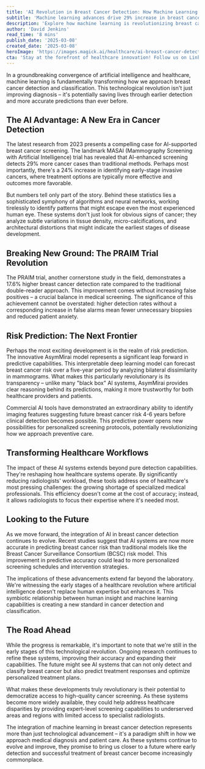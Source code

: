 ```yaml
---
title: 'AI Revolution in Breast Cancer Detection: How Machine Learning is Reshaping Early Diagnosis'
subtitle: 'Machine learning advances drive 29% increase in breast cancer detection accuracy'
description: 'Explore how machine learning is revolutionizing breast cancer detection and classification, improving diagnosis and potentially saving lives through earlier detection and more accurate predictions.'
author: 'David Jenkins'
read_time: '8 mins'
publish_date: '2025-03-08'
created_date: '2025-03-08'
heroImage: 'https://images.magick.ai/healthcare/ai-breast-cancer-detection.jpg'
cta: 'Stay at the forefront of healthcare innovation! Follow us on LinkedIn to get exclusive insights into how AI is transforming medical diagnosis and improving patient outcomes.'
---
```


In a groundbreaking convergence of artificial intelligence and healthcare, machine learning is fundamentally transforming how we approach breast cancer detection and classification. This technological revolution isn't just improving diagnosis – it's potentially saving lives through earlier detection and more accurate predictions than ever before.

## The AI Advantage: A New Era in Cancer Detection

The latest research from 2023 presents a compelling case for AI-supported breast cancer screening. The landmark MASAI (Mammography Screening with Artificial Intelligence) trial has revealed that AI-enhanced screening detects 29% more cancer cases than traditional methods. Perhaps most importantly, there's a 24% increase in identifying early-stage invasive cancers, where treatment options are typically more effective and outcomes more favorable.

But numbers tell only part of the story. Behind these statistics lies a sophisticated symphony of algorithms and neural networks, working tirelessly to identify patterns that might escape even the most experienced human eye. These systems don't just look for obvious signs of cancer; they analyze subtle variations in tissue density, micro-calcifications, and architectural distortions that might indicate the earliest stages of disease development.

## Breaking New Ground: The PRAIM Trial Revolution

The PRAIM trial, another cornerstone study in the field, demonstrates a 17.6% higher breast cancer detection rate compared to the traditional double-reader approach. This improvement comes without increasing false positives – a crucial balance in medical screening. The significance of this achievement cannot be overstated: higher detection rates without a corresponding increase in false alarms mean fewer unnecessary biopsies and reduced patient anxiety.

## Risk Prediction: The Next Frontier

Perhaps the most exciting development is in the realm of risk prediction. The innovative AsymMirai model represents a significant leap forward in predictive capabilities. This interpretable deep learning model can forecast breast cancer risk over a five-year period by analyzing bilateral dissimilarity in mammograms. What makes this particularly revolutionary is its transparency – unlike many "black box" AI systems, AsymMirai provides clear reasoning behind its predictions, making it more trustworthy for both healthcare providers and patients.

Commercial AI tools have demonstrated an extraordinary ability to identify imaging features suggesting future breast cancer risk 4-6 years before clinical detection becomes possible. This predictive power opens new possibilities for personalized screening protocols, potentially revolutionizing how we approach preventive care.

## Transforming Healthcare Workflows

The impact of these AI systems extends beyond pure detection capabilities. They're reshaping how healthcare systems operate. By significantly reducing radiologists' workload, these tools address one of healthcare's most pressing challenges: the growing shortage of specialized medical professionals. This efficiency doesn't come at the cost of accuracy; instead, it allows radiologists to focus their expertise where it's needed most.

## Looking to the Future

As we move forward, the integration of AI in breast cancer detection continues to evolve. Recent studies suggest that AI systems are now more accurate in predicting breast cancer risk than traditional models like the Breast Cancer Surveillance Consortium (BCSC) risk model. This improvement in predictive accuracy could lead to more personalized screening schedules and intervention strategies.

The implications of these advancements extend far beyond the laboratory. We're witnessing the early stages of a healthcare revolution where artificial intelligence doesn't replace human expertise but enhances it. This symbiotic relationship between human insight and machine learning capabilities is creating a new standard in cancer detection and classification.

## The Road Ahead

While the progress is remarkable, it's important to note that we're still in the early stages of this technological revolution. Ongoing research continues to refine these systems, improving their accuracy and expanding their capabilities. The future might see AI systems that can not only detect and classify breast cancer but also predict treatment responses and optimize personalized treatment plans.

What makes these developments truly revolutionary is their potential to democratize access to high-quality cancer screening. As these systems become more widely available, they could help address healthcare disparities by providing expert-level screening capabilities to underserved areas and regions with limited access to specialist radiologists.

The integration of machine learning in breast cancer detection represents more than just technological advancement – it's a paradigm shift in how we approach medical diagnosis and patient care. As these systems continue to evolve and improve, they promise to bring us closer to a future where early detection and successful treatment of breast cancer become increasingly commonplace.
